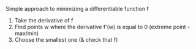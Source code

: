 Simple approach to minimizing a differentiable function f
1. Take the derivative of f
2. Find points w where the derivative f'(w) is equal to 0 (extreme point - max/min)
3. Choose the smallest one (& check that f)